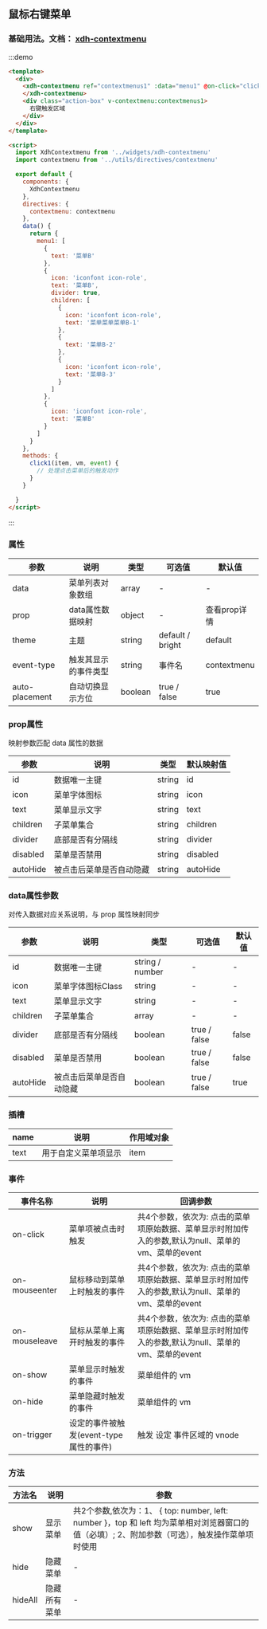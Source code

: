 <script>

  import contextmenu from '@/utils/directives/contextmenu'

  export default {
    directives: {
      contextmenu: contextmenu
    },
    data() {
      return {
        menu1: [
          {
            text: '菜单A'
          },
          {
            icon: 'iconfont icon-role',
            text: '菜单B',
            divider: true,
            children: [
              {
                icon: 'iconfont icon-role',
                text: '菜单菜单菜单B-1'
              },
              {
                icon: 'iconfont icon-role',
                text: '菜单B-2'
              },
              {
                icon: 'iconfont icon-role',
                text: '菜单B-3'
              }
            ]
          },
          {
            icon: 'iconfont icon-role',
            text: '菜单C'
          }
        ]
      }
    },
    methods: {
      click1(item, vm, event) {
        this.$message({
          type:'success',
          message:'点击了： '+item.text
        })
        // 处理点击菜单后的触发动作
      }
    }

  }
</script>
<style lang="scss" scoped type="text/css">
  .action-box {
    height: 150px;
    width: 100%;
    text-align: center;
    line-height: 150px;
    font-size: 3rem;
    background-color: #eee;
    color: #fff;
    font-weight: bold;
  }
</style>
## 鼠标右键菜单

### 基础用法。文档： [xdh-contextmenu](#/src/widgets%2Fmodule-widgets_xdh-contextmenu.html)
:::demo
```html
<template>
  <div>
    <xdh-contextmenu ref="contextmenus1" :data="menu1" @on-click="click1">
    </xdh-contextmenu>
    <div class="action-box" v-contextmenu:contextmenus1>
      右键触发区域
    </div>
  </div>
</template>

<script>
  import XdhContextmenu from '../widgets/xdh-contextmenu'
  import contextmenu from '../utils/directives/contextmenu'

  export default {
    components: {
      XdhContextmenu
    },
    directives: {
      contextmenu: contextmenu
    },
    data() {
      return {
        menu1: [
          {
            text: '菜单B'
          },
          {
            icon: 'iconfont icon-role',
            text: '菜单B',
            divider: true,
            children: [
              {
                icon: 'iconfont icon-role',
                text: '菜单菜单菜单B-1'
              },
              {
                text: '菜单B-2'
              },
              {
                icon: 'iconfont icon-role',
                text: '菜单B-3'
              }
            ]
          },
          {
            icon: 'iconfont icon-role',
            text: '菜单B'
          }
        ]
      }
    },
    methods: {
      click1(item, vm, event) {
        // 处理点击菜单后的触发动作
      }
    }

  }
</script>
```
:::

### 属性

|参数|说明|类型|可选值|默认值|
|----|----|----|----|----|
|data|菜单列表对象数组|array|-|-|
|prop|data属性数据映射|object|-|查看prop详情|
|theme|主题|string|default / bright|default|
|event-type|触发其显示的事件类型|string|事件名|contextmenu|
|auto-placement|自动切换显示方位|boolean|true / false|true|

### prop属性

映射参数匹配 data 属性的数据

|参数|说明|类型|默认映射值|
|----|----|----|----|
|id|数据唯一主键|string|id|
|icon|菜单字体图标|string|icon|
|text|菜单显示文字|string|text|
|children|子菜单集合|string|children|
|divider|底部是否有分隔线|string|divider|
|disabled|菜单是否禁用|string|disabled|
|autoHide|被点击后菜单是否自动隐藏|string|autoHide|

### data属性参数

对传入数据对应关系说明，与 prop 属性映射同步

|参数|说明|类型|可选值|默认值|
|----|----|----|----|----|
|id|数据唯一主键|string / number|-|-|
|icon|菜单字体图标Class|string|-|-|
|text|菜单显示文字|string|-|-|
|children|子菜单集合|array|-|-|
|divider|底部是否有分隔线|boolean|true / false|false|
|disabled|菜单是否禁用|boolean|true / false|false|
|autoHide|被点击后菜单是否自动隐藏|boolean|true / false|true|


### 插槽

|name|说明|作用域对象
|----|----|----|
|text|用于自定义菜单项显示|item|

### 事件

|事件名称|说明|回调参数|
|----|----|----|
|on-click|菜单项被点击时触发|共4个参数，依次为: 点击的菜单项原始数据、菜单显示时附加传入的参数,默认为null、菜单的vm、菜单的event|
|on-mouseenter|鼠标移动到菜单上时触发的事件|共4个参数，依次为: 点击的菜单项原始数据、菜单显示时附加传入的参数,默认为null、菜单的vm、菜单的event|
|on-mouseleave|鼠标从菜单上离开时触发的事件|共4个参数，依次为: 点击的菜单项原始数据、菜单显示时附加传入的参数,默认为null、菜单的vm、菜单的event|
|on-show|菜单显示时触发的事件|菜单组件的 vm|
|on-hide|菜单隐藏时触发的事件|菜单组件的 vm|
|on-trigger|设定的事件被触发(event-type属性的事件)|触发 设定 事件区域的 vnode|

### 方法

|方法名|说明|参数|
|----|----|----|
|show|显示菜单|共2个参数,依次为：1、 { top: number, left: number }，top 和 left 均为菜单相对浏览器窗口的值（必填）; 2、附加参数（可选），触发操作菜单项时使用|
|hide|隐藏菜单|-|
|hideAll|隐藏所有菜单|-|
